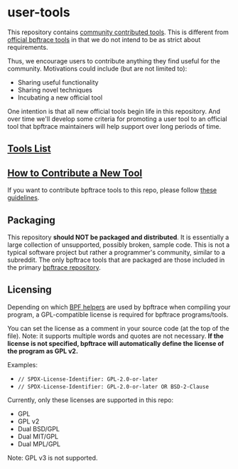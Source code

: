 # user-tools

This repository contains [community contributed tools](TOOLS.md). This is different from
[official bpftrace tools][0] in that we do not intend to be as strict about
requirements.

Thus, we encourage users to contribute anything they find useful for the
community. Motivations could include (but are not limited to):

* Sharing useful functionality
* Sharing novel techniques
* Incubating a new official tool

One intention is that all new official tools begin life in this repository. And
over time we'll develop some criteria for promoting a user tool to an official
tool that bpftrace maintainers will help support over long periods of time.

[0]: https://github.com/bpftrace/bpftrace/blob/master/CONTRIBUTING-TOOLS.md

## [Tools List](TOOLS.md)

## [How to Contribute a New Tool](CONTRIBUTING.md)

If you want to contribute bpftrace tools to this repo, please follow 
[these guidelines](CONTRIBUTING.md).

## Packaging

This repository **should NOT be packaged and distributed**. It is essentially a
large collection of unsupported, possibly broken, sample code. This is not a 
typical software project but rather a programmer's community, similar to a
subreddit. The only bpftrace tools that are packaged are those included in the
primary [bpftrace repository](https://github.com/bpftrace/bpftrace/tree/master/tools).

## Licensing

Depending on which [BPF helpers](kernel-versions.md#helpers) are used by 
bpftrace when compiling your program, a GPL-compatible license is required for 
bpftrace programs/tools.

You can set the license as a comment in your source code (at the top of the 
file). Note: it supports multiple words and quotes are not necessary. **If the 
license is not specified, bpftrace will automatically define the license of the 
program as GPL v2.**

Examples:

- `// SPDX-License-Identifier: GPL-2.0-or-later`
- `// SPDX-License-Identifier: GPL-2.0-or-later OR BSD-2-Clause`

Currently, only these licenses are supported in this repo:

- GPL
- GPL v2
- Dual BSD/GPL
- Dual MIT/GPL
- Dual MPL/GPL

Note: GPL v3 is not supported.
